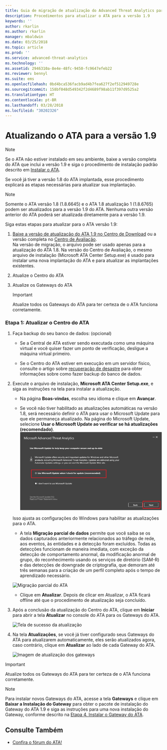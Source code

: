 ```yaml
---
title: Guia de migração de atualização do Advanced Threat Analytics para 1.9 | Microsoft Docs
description: Procedimentos para atualizar o ATA para a versão 1.9
keywords: ''
author: rkarlin
ms.author: rkarlin
manager: mbaldwin
ms.date: 03/25/2018
ms.topic: article
ms.prod: ''
ms.service: advanced-threat-analytics
ms.technology: ''
ms.assetid: 2946310a-8e4e-48fc-9450-fc9647efeb22
ms.reviewer: bennyl
ms.suite: ems
ms.openlocfilehash: 0bd4bca536facb9ad4b7fea627f2ef512949728e
ms.sourcegitcommit: 158bf048d549342f2d4689f98ab11f397d9525a2
ms.translationtype: HT
ms.contentlocale: pt-BR
ms.lasthandoff: 03/28/2018
ms.locfileid: "30202326"
---
```

# <a name="updating-ata-to-version-19"></a>Atualizando o ATA para a versão 1.9

> [!NOTE] 
> Se o ATA não estiver instalado em seu ambiente, baixe a versão completa do ATA que inclui a versão 1.9 e siga o procedimento de instalação padrão descrito em [Instalar o ATA](install-ata-step1.md).

Se você já tiver a versão 1.8 do ATA implantada, esse procedimento explicará as etapas necessárias para atualizar sua implantação.

> [!NOTE] 
>  Somente o ATA versão 1.8 (1.8.6645) e o ATA 1.8 atualização 1 (1.8.6765) podem ser atualizados para a versão 1.9 do ATA. Nenhuma outra versão anterior do ATA poderá ser atualizada diretamente para a versão 1.9.

Siga estas etapas para atualizar para o ATA versão 1.9:

1.  [Baixe a versão de atualização do ATA 1.9 no Centro de Download](https://www.microsoft.com/download/details.aspx?id=56725) ou a versão completa no [Centro de Avaliação](http://www.microsoft.com/evalcenter/evaluate-microsoft-advanced-threat-analytics).<br>
Na versão de migração, o arquivo pode ser usado apenas para a atualização do ATA 1.8. Na versão do Centro de Avaliação, o mesmo arquivo de instalação (Microsoft ATA Center Setup.exe) é usado para instalar uma nova implantação do ATA e para atualizar as implantações existentes.

2.  Atualize o Centro do ATA

4.  Atualize os Gateways do ATA

    > [!IMPORTANT]
    > Atualize todos os Gateways do ATA para ter certeza de o ATA funciona corretamente.

### <a name="step-1-update-the-ata-center"></a>Etapa 1: Atualizar o Centro do ATA

1.  Faça backup do seu banco de dados: (opcional)

    -   Se a Central de ATA estiver sendo executada como uma máquina virtual e você quiser fazer um ponto de verificação, desligue a máquina virtual primeiro.

    -   Se o Centro do ATA estiver em execução em um servidor físico, consulte o artigo sobre [recuperação de desastre](disaster-recovery.md) para obter informações sobre como fazer backup do banco de dados.

2.  Execute o arquivo de instalação, **Microsoft ATA Center Setup.exe**, e siga as instruções na tela para instalar a atualização.

    -  Na página **Boas-vindas**, escolha seu idioma e clique em **Avançar**.

    -  Se você não tiver habilitado as atualizações automáticas na versão 1.8, será necessário definir o ATA para usar o Microsoft Update para que ele permaneça atualizado.  Na página do Microsoft Update, selecione **Usar o Microsoft Update ao verificar se há atualizações (recomendado)**.
    ![Imagem Manter o ATA atualizado](media/ata_ms_update.png)
     
     Isso ajusta as configurações do Windows para habilitar as atualizações para o ATA. 
    
    -  A tela **Migração parcial de dados** permite que você saiba se os dados capturados anteriormente relacionados ao tráfego de rede, aos eventos, às entidades e à detecção foram excluídos. Todas as detecções funcionam de maneira imediata, com exceção da detecção de comportamento anormal, da modificação anormal de grupo, do reconhecimento usando os serviços de diretório (SAM-R) e das detecções de downgrade de criptografia, que demoram até três semanas para a criação de um perfil completo após o tempo de aprendizado necessário. 
     
      ![Migração parcial do ATA](media/partial-migration.png)

    -  Clique em **Atualizar**. Depois de clicar em Atualizar, o ATA ficará offline até que o procedimento de atualização seja concluído.

4.  Após a conclusão da atualização do Centro do ATA, clique em **Iniciar** para abrir a tela **Atualizar** no console do ATA para os Gateways do ATA.

     ![Tela de sucesso da atualização](media/migration-center-success.png)

5.  Na tela **Atualizações**, se você já tiver configurado seus Gateways do ATA para atualizarem automaticamente, eles serão atualizados agora, caso contrário, clique em **Atualizar** ao lado de cada Gateway do ATA.
  
     ![Imagem de atualização dos gateways](media/migration-update-gw.png)

  
> [!IMPORTANT] 
> Atualize todos os Gateways do ATA para ter certeza de o ATA funciona corretamente.
 
> [!NOTE] 
> Para instalar novos Gateways do ATA, acesse a tela **Gateways** e clique em **Baixar a Instalação do Gateway** para obter o pacote de instalação do Gateway do ATA 1.9 e siga as instruções para uma nova instalação do Gateway, conforme descrito na [Etapa 4. Instalar o Gateway do ATA](install-ata-step4.md).


## <a name="see-also"></a>Consulte Também

- [Confira o fórum do ATA!](https://social.technet.microsoft.com/Forums/security/home?forum=mata)
